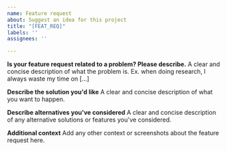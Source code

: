 ```yaml
---
name: Feature request
about: Suggest an idea for this project
title: "[FEAT_REQ]"
labels: ''
assignees: ''

---
```


**Is your feature request related to a problem? Please describe.**
A clear and concise description of what the problem is. Ex. when doing research, I always waste my time on [...]

**Describe the solution you'd like**
A clear and concise description of what you want to happen.

**Describe alternatives you've considered**
A clear and concise description of any alternative solutions or features you've considered.

**Additional context**
Add any other context or screenshots about the feature request here.

